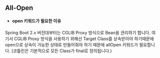 ## All-Open

* #### open 키워드가 필요한 이유

Spring Boot 2.x 버전대부터는 CGLIB Proxy 방식으로 Bean을 관리하기 합니다. 여기서 CGLIB Proxy 방식을 사용하기 위해선 Target Class를 상속받아야 하기때문에 open으로 상속이 가능한 상태로 만들어줘야 하기 때문에 allOpen 키워드가 필요합니다. (코틀린은 기본적으로 모든 Class가 final로 정의됩니다.)